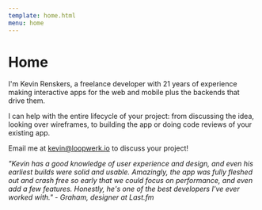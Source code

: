 ```yaml
---
template: home.html
menu: home
---
```


# Home
I'm Kevin Renskers, a freelance developer with 21 years of experience making interactive apps for the web and mobile plus the backends that drive them.

I can help with the entire lifecycle of your project: from discussing the idea, looking over wireframes, to building the app or doing code reviews of your existing app.

Email me at [kevin@loopwerk.io](mailto:kevin@loopwerk.io) to discuss your project!

*"Kevin has a good knowledge of user experience and design, and even his earliest builds were solid and usable. Amazingly, the app was fully fleshed out and crash free so early that we could focus on performance, and even add a few features. Honestly, he's one of the best developers I've ever worked with." - Graham, designer at Last.fm*
